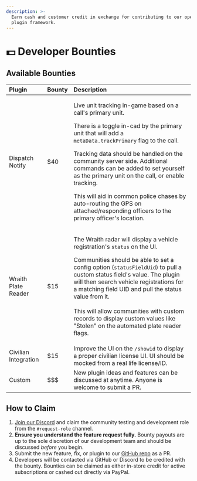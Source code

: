 ```yaml
---
description: >-
  Earn cash and customer credit in exchange for contributing to our open-source
  plugin framework.
---
```


# 💵 Developer Bounties

## Available Bounties

<table>
  <thead>
    <tr>
      <th style="text-align:left">Plugin</th>
      <th style="text-align:left">Bounty</th>
      <th style="text-align:left">Description</th>
    </tr>
  </thead>
  <tbody>
    <tr>
      <td style="text-align:left">Dispatch Notify</td>
      <td style="text-align:left">$40</td>
      <td style="text-align:left">
        <p>Live unit tracking in-game based on a call&apos;s primary unit.</p>
        <p>There is a toggle in-cad by the primary unit that will add a <code>metaData.trackPrimary</code> flag
          to the call.</p>
        <p></p>
        <p>Tracking data should be handled on the community server side. Additional
          commands can be added to set yourself as the primary unit on the call,
          or enable tracking.</p>
        <p></p>
        <p>This will aid in common police chases by auto-routing the GPS on attached/responding
          officers to the primary officer&apos;s location.</p>
      </td>
    </tr>
    <tr>
      <td style="text-align:left">Wraith Plate Reader</td>
      <td style="text-align:left">$15</td>
      <td style="text-align:left">
        <p>The Wraith radar will display a vehicle registration&apos;s <code>status</code> on
          the UI.</p>
        <p></p>
        <p>Communities should be able to set a config option (<code>statusFieldUid</code>)
          to pull a custom status field&apos;s value. The plugin will then search
          vehicle registrations for a matching field UID and pull the status value
          from it.
          <br />
          <br />This will allow communities with custom records to display custom values
          like &quot;Stolen&quot; on the automated plate reader flags.</p>
      </td>
    </tr>
    <tr>
      <td style="text-align:left">Civilian Integration</td>
      <td style="text-align:left">$15</td>
      <td style="text-align:left">Improve the UI on the <code>/showid</code> to display a proper civilian
        license UI. UI should be mocked from a real life license/ID.</td>
    </tr>
    <tr>
      <td style="text-align:left">Custom</td>
      <td style="text-align:left">$$$</td>
      <td style="text-align:left">New plugin ideas and features can be discussed at anytime. Anyone is welcome
        to submit a PR.</td>
    </tr>
  </tbody>
</table>

## How to Claim

1. [Join our Discord](https://discord.sonorancad.com) and claim the community testing and development role from the `#request-role` channel.
2. **Ensure you understand the feature request fully.** Bounty payouts are up to the sole discretion of our development team and should be discussed _before_ you begin.
3. Submit the new feature, fix, or plugin to our [GitHub repo](https://github.com/Sonoran-Software/SonoranCADLuaIntegration) as a PR.
4. Developers will be contacted via GitHub or Discord to be credited with the bounty. Bounties can be claimed as either in-store credit for active subscriptions or cashed out directly via PayPal.



